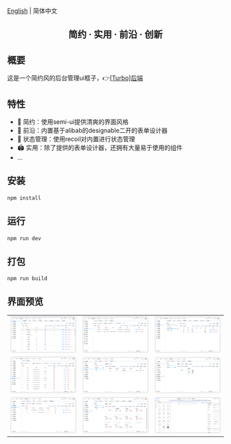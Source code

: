 [English](./README.en-US.md) | 简体中文

<h2 align="center">简约 · 实用 · 前沿 · 创新</h2>

## 概要

这是一个简约风的后台管理ui框子，👉[[Turbo]后端](https://github.com/ClearXs/Turbo.git)

## 特性

- 👊 简约：使用semi-ui提供清爽的界面风格
- 💢 前沿：内置基于alibab的designable二开的表单设计器
- 🥮 状态管理：使用recoil对内置进行状态管理
- 🏟 实用：除了提供的表单设计器，还拥有大量易于使用的组件
- ...

## 安装

```bash
npm install
```

## 运行

```bash
npm run dev
```

## 打包

```bash
npm run build
```

## 界面预览

<table>
    <tr>
        <td><img src="./docs/images/preview1.png" alt="preview1"/></td>
        <td><img src="./docs/images/preview2.png" alt="preview2"/></td>
        <td><img src="./docs/images/preview3.png" alt="preview3"/></td>
    </tr>
    <tr>
        <td><img src="./docs/images/preview4.png" alt="preview4"/></td>
        <td><img src="./docs/images/preview5.png" alt="preview5"/></td>
        <td><img src="./docs/images/preview6.png" alt="preview6"/></td>
    </tr>
    <tr>
        <td><img src="./docs/images/preview7.png" alt="preview7"/></td>
        <td><img src="./docs/images/preview8.png" alt="preview8"/></td>
      	<td><img src="./docs/images/preview9.png" alt="preview9"/></td>
    </tr>
</table>

